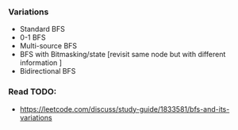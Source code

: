 ### Variations
- Standard BFS
- 0-1 BFS
- Multi-source BFS
- BFS with Bitmasking/state [revisit same node but with different information ]
- Bidirectional BFS

### Read TODO:
- https://leetcode.com/discuss/study-guide/1833581/bfs-and-its-variations